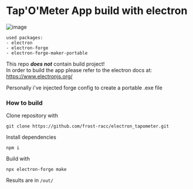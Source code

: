 # Tap'O'Meter App build with electron

![image](https://github.com/user-attachments/assets/869589e2-d033-4848-ad22-646cb6f29376)

```
used packages:
- electron
- electron-forge
- electron-forge-maker-portable
```

This repo ***does not*** contain build project!<br>
In order to build the app please refer to the electron docs at: https://www.electronjs.org/

<p>
  Personally i've injected forge config to create a portable .exe file
</p>

### How to build
Clone repository with <br>
```
git clone https://github.com/frost-racc/electron_tapometer.git
```

Install dependencies<br>
```
npm i
```
Build with
```
npx electron-forge make
```
Results are in `/out/`<br>

